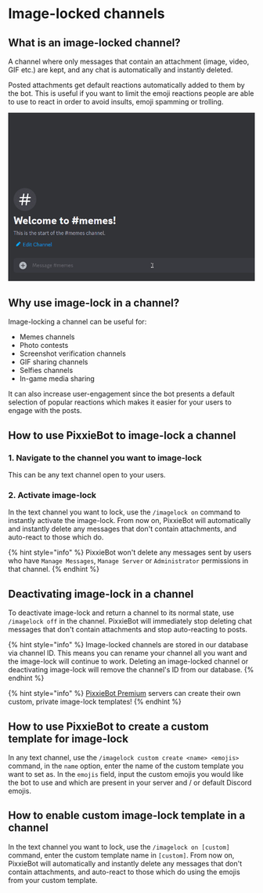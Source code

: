 # Image-locked channels

## What is an image-locked channel?

A channel where only messages that contain an attachment (image, video, GIF etc.) are kept, and any chat is automatically and instantly deleted.

Posted attachments get default reactions automatically added to them by the bot. This is useful if you want to limit the emoji reactions people are able to use to react in order to avoid insults, emoji spamming or trolling.

![](../.gitbook/assets/imagelock.gif)

## Why use image-lock in a channel?

Image-locking a channel can be useful for:

- Memes channels
- Photo contests
- Screenshot verification channels
- GIF sharing channels
- Selfies channels
- In-game media sharing

It can also increase user-engagement since the bot presents a default selection of popular reactions which makes it easier for your users to engage with the posts.

## How to use PixxieBot to image-lock a channel

### 1. Navigate to the channel you want to image-lock

This can be any text channel open to your users.

### 2. Activate image-lock

In the text channel you want to lock, use the `/imagelock on` command to instantly activate the image-lock. From now on, PixxieBot will automatically and instantly delete any messages that don't contain attachments, and auto-react to those which do.

{% hint style="info" %}
PixxieBot won't delete any messages sent by users who have `Manage Messages`, `Manage Server` or `Administrator` permissions in that channel.
{% endhint %}

## Deactivating image-lock in a channel

To deactivate image-lock and return a channel to its normal state, use `/imagelock off` in the channel. PixxieBot will immediately stop deleting chat messages that don't contain attachments and stop auto-reacting to posts.

{% hint style="info" %}
Image-locked channels are stored in our database via channel ID. This means you can rename your channel all you want and the image-lock will continue to work. Deleting an image-locked channel or deactivating image-lock will remove the channel's ID from our database.
{% endhint %}

{% hint style="info" %}
[PixxieBot Premium](https://pixx.ie/premium) servers can create their own custom, private image-lock templates!
{% endhint %}

## How to use PixxieBot to create a custom template for image-lock

In any text channel, use the `/imagelock custom create <name> <emojis>` command, in the `name` option, enter the name of the custom template you want to set as. In the `emojis` field, input the custom emojis you would like the bot to use and which are present in your server and / or default Discord emojis.

## How to enable custom image-lock template in a channel

In the text channel you want to lock, use the `/imagelock on [custom]` command, enter the custom template name in `[custom]`. From now on, PixxieBot will automatically and instantly delete any messages that don't contain attachments, and auto-react to those which do using the emojis from your custom template.
